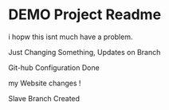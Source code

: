 # DEMO Project Readme

i hopw this isnt much have a problem.

Just Changing Something, Updates on Branch

Git-hub Configuration Done

my Website changes !

Slave Branch Created
